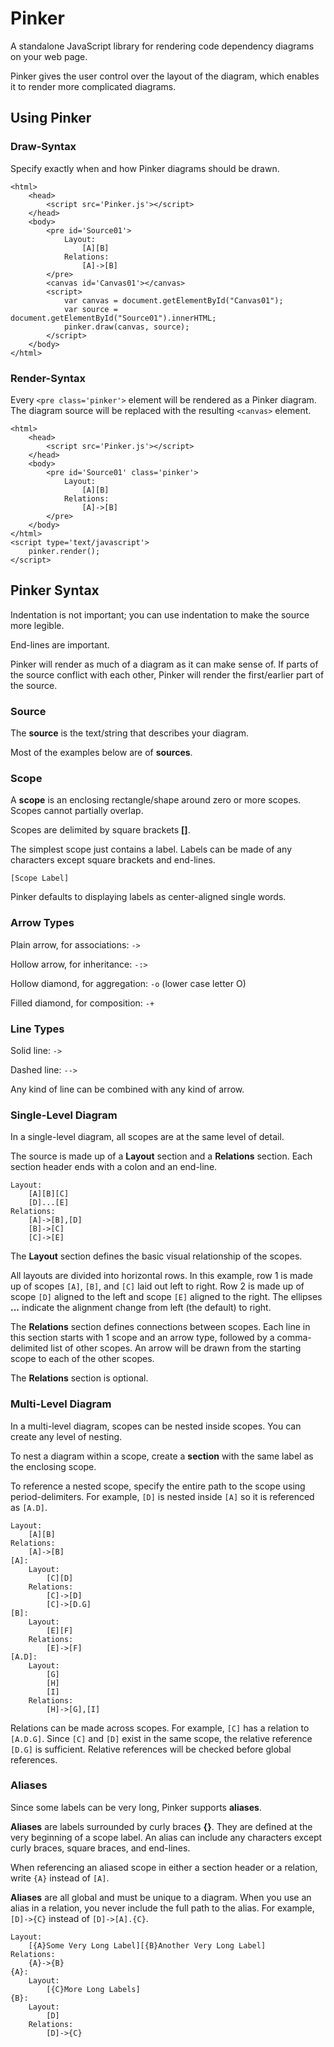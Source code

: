 # Pinker

A standalone JavaScript library for rendering code dependency diagrams on your web page.

Pinker gives the user control over the layout of the diagram, which enables it to render more complicated diagrams.

## Using Pinker

### Draw-Syntax

Specify exactly when and how Pinker diagrams should be drawn.

```
<html>
	<head>
		<script src='Pinker.js'></script>
	</head>
	<body>
		<pre id='Source01'>
			Layout:
				[A][B]
			Relations:
				[A]->[B]
		</pre>
		<canvas id='Canvas01'></canvas>
		<script>
			var canvas = document.getElementById("Canvas01");
			var source = document.getElementById("Source01").innerHTML;
			pinker.draw(canvas, source);
		</script>
	</body>
</html>
```

### Render-Syntax

Every `<pre class='pinker'>` element will be rendered as a Pinker diagram. The diagram source will be replaced with the resulting `<canvas>` element.

```
<html>
	<head>
		<script src='Pinker.js'></script>
	</head>
	<body>
		<pre id='Source01' class='pinker'>
			Layout:
				[A][B]
			Relations:
				[A]->[B]
		</pre>
	</body>
</html>
<script type='text/javascript'>
	pinker.render();
</script>
```

## Pinker Syntax

Indentation is not important; you can use indentation to make the source more legible.

End-lines are important.

Pinker will render as much of a diagram as it can make sense of. If parts of the source conflict with each other, Pinker will render the first/earlier part of the source.

### Source

The **source** is the text/string that describes your diagram.

Most of the examples below are of **sources**.

### Scope

A **scope** is an enclosing rectangle/shape around zero or more scopes. Scopes cannot partially overlap.

Scopes are delimited by square brackets **[]**.

The simplest scope just contains a label. Labels can be made of any characters except square brackets and end-lines.

```
[Scope Label]
```

Pinker defaults to displaying labels as center-aligned single words.

### Arrow Types

Plain arrow, for associations: `->`

Hollow arrow, for inheritance: `-:>`

Hollow diamond, for aggregation: `-o` (lower case letter O)

Filled diamond, for composition: `-+`

### Line Types

Solid line: `->`

Dashed line: `-->`

Any kind of line can be combined with any kind of arrow.

### Single-Level Diagram

In a single-level diagram, all scopes are at the same level of detail.

The source is made up of a **Layout** section and a **Relations** section. Each section header ends with a colon and an end-line.

```
Layout:
	[A][B][C]
	[D]...[E]
Relations:
	[A]->[B],[D]
	[B]->[C]
	[C]->[E]
```

The **Layout** section defines the basic visual relationship of the scopes.

All layouts are divided into horizontal rows. In this example, row 1 is made up of scopes `[A]`, `[B]`, and `[C]` laid out left to right. Row 2 is made up of scope `[D]` aligned to the left and scope `[E]` aligned to the right. The ellipses **...** indicate the alignment change from left (the default) to right.

The **Relations** section defines connections between scopes. Each line in this section starts with 1 scope and an arrow type, followed by a comma-delimited list of other scopes. An arrow will be drawn from the starting scope to each of the other scopes.

The **Relations** section is optional.

### Multi-Level Diagram

In a multi-level diagram, scopes can be nested inside scopes. You can create any level of nesting.

To nest a diagram within a scope, create a **section** with the same label as the enclosing scope. 

To reference a nested scope, specify the entire path to the scope using period-delimiters. For example, `[D]` is nested inside `[A]` so it is referenced as `[A.D]`. 

```
Layout:
	[A][B]
Relations:
	[A]->[B]
[A]:
	Layout:
		[C][D]
	Relations:
		[C]->[D]
		[C]->[D.G]
[B]:
	Layout:
		[E][F]
	Relations:
		[E]->[F]
[A.D]:
	Layout:
		[G]
		[H]
		[I]
	Relations:
		[H]->[G],[I]
```

Relations can be made across scopes. For example, `[C]` has a relation to `[A.D.G]`. Since `[C]` and `[D]` exist in the same scope, the relative reference `[D.G]` is sufficient. Relative references will be checked before global references.

### Aliases

Since some labels can be very long, Pinker supports **aliases**.

**Aliases** are labels surrounded by curly braces **{}**. They are defined at the very beginning of a scope label. An alias can include any characters except curly braces, square braces, and end-lines.

When referencing an aliased scope in either a section header or a relation, write `{A}` instead of `[A]`.

**Aliases** are all global and must be unique to a diagram. When you use an alias in a relation, you never include the full path to the alias. For example, `[D]->{C}` instead of `[D]->[A].{C}`.

```
Layout:
	[{A}Some Very Long Label][{B}Another Very Long Label]
Relations:
	{A}->{B}
{A}:
	Layout:
		[{C}More Long Labels]
{B}:
	Layout:
		[D]
	Relations:
		[D]->{C}
	
```
